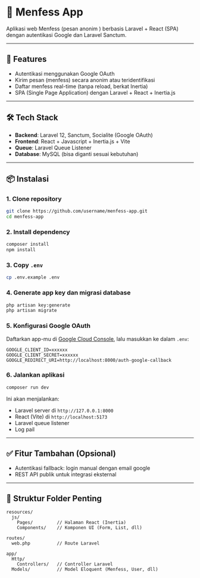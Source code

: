 # 📨 Menfess App

Aplikasi web Menfess (pesan anonim ) berbasis Laravel + React (SPA) dengan autentikasi Google dan Laravel Sanctum.

---

## 🚀 Features

- Autentikasi menggunakan Google OAuth
- Kirim pesan (menfess) secara anonim atau teridentifikasi
- Daftar menfess real-time (tanpa reload, berkat Inertia)
- SPA (Single Page Application) dengan Laravel + React + Inertia.js

---

## 🛠️ Tech Stack

- **Backend**: Laravel 12, Sanctum, Socialite (Google OAuth)
- **Frontend**: React + Javascript + Inertia.js + Vite
- **Queue**: Laravel Queue Listener
- **Database**: MySQL (bisa diganti sesuai kebutuhan)

---

## 📦 Instalasi

### 1. Clone repository

```bash
git clone https://github.com/username/menfess-app.git
cd menfess-app
````

### 2. Install dependency

```bash
composer install
npm install
```

### 3. Copy `.env`

```bash
cp .env.example .env
```

### 4. Generate app key dan migrasi database

```bash
php artisan key:generate
php artisan migrate
```

### 5. Konfigurasi Google OAuth

Daftarkan app-mu di [Google Cloud Console](https://console.cloud.google.com/), lalu masukkan ke dalam `.env`:

```env
GOOGLE_CLIENT_ID=xxxxxx
GOOGLE_CLIENT_SECRET=xxxxxx
GOOGLE_REDIRECT_URI=http://localhost:8000/auth-google-callback
```

### 6. Jalankan aplikasi

```bash
composer run dev
```

Ini akan menjalankan:

* Laravel server di `http://127.0.0.1:8000`
* React (Vite) di `http://localhost:5173`
* Laravel queue listener
* Log pail

---

## ✅ Fitur Tambahan (Opsional)

* Autentikasi fallback: login manual dengan email google
* REST API publik untuk integrasi eksternal

---

## 📂 Struktur Folder Penting

```
resources/
  js/
    Pages/         // Halaman React (Inertia)
    Components/    // Komponen UI (Form, List, dll)

routes/
  web.php          // Route Laravel

app/
  Http/
    Controllers/   // Controller Laravel
  Models/          // Model Eloquent (Menfess, User, dll)
```

